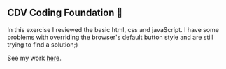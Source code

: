 ## CDV Coding Foundation 🧸

In this exercise I reviewed the basic html, css and javaScript. I have some problems with overriding the browser's default button style and are still trying to find a solution;)


See my work [here](https://xiao-peng-sophie.github.io/cdv-student/coding-exercises/coding-foundation/index.html). 